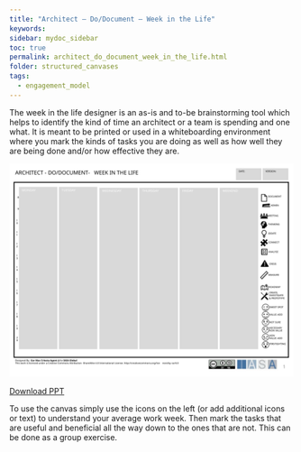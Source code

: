 ```yaml
---
title: "Architect – Do/Document – Week in the Life"
keywords: 
sidebar: mydoc_sidebar
toc: true
permalink: architect_do_document_week_in_the_life.html
folder: structured_canvases
tags: 
  - engagement_model
---
```


The week in the life designer is an as-is and to-be brainstorming tool which helps to identify the kind of time an architect or a team is spending and one what. It is meant to be printed or used in a whiteboarding environment where you mark the kinds of tasks you are doing as well as how well they are being done and/or how effective they are. 

![image001](media/architect_do_document_week_in_the_life001.svg)

[Download PPT](media/ppt/architect_do_document_week_in_the_life.ppt)

To use the canvas simply use the icons on the left (or add additional icons or text) to understand your average work week. Then mark the tasks that are useful and beneficial all the way down to the ones that are not. This can be done as a group exercise. 
